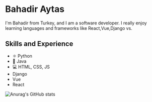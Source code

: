 # Bahadir Aytas
I'm Bahadir from Turkey, and I am a software developer. I really enjoy learning languages and frameworks like React,Vue,Django vs. 

## Skills and Experience
* ⚛ Python
* 📱 Java
* 💻 HTML, CSS, JS
* Django
* Vue
* React

![Anurag's GitHub stats](https://github-readme-stats.vercel.app/api?username=bahadiraytas&theme=dgruvbox&show_icons=true)

